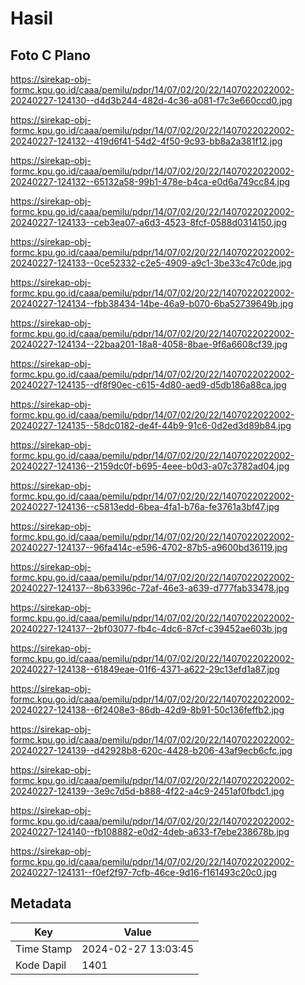 # Hasil

## Foto C Plano

https://sirekap-obj-formc.kpu.go.id/caaa/pemilu/pdpr/14/07/02/20/22/1407022022002-20240227-124130--d4d3b244-482d-4c36-a081-f7c3e660ccd0.jpg

https://sirekap-obj-formc.kpu.go.id/caaa/pemilu/pdpr/14/07/02/20/22/1407022022002-20240227-124132--419d6f41-54d2-4f50-9c93-bb8a2a381f12.jpg

https://sirekap-obj-formc.kpu.go.id/caaa/pemilu/pdpr/14/07/02/20/22/1407022022002-20240227-124132--65132a58-99b1-478e-b4ca-e0d6a749cc84.jpg

https://sirekap-obj-formc.kpu.go.id/caaa/pemilu/pdpr/14/07/02/20/22/1407022022002-20240227-124133--ceb3ea07-a6d3-4523-8fcf-0588d0314150.jpg

https://sirekap-obj-formc.kpu.go.id/caaa/pemilu/pdpr/14/07/02/20/22/1407022022002-20240227-124133--0ce52332-c2e5-4909-a9c1-3be33c47c0de.jpg

https://sirekap-obj-formc.kpu.go.id/caaa/pemilu/pdpr/14/07/02/20/22/1407022022002-20240227-124134--fbb38434-14be-46a9-b070-6ba52739649b.jpg

https://sirekap-obj-formc.kpu.go.id/caaa/pemilu/pdpr/14/07/02/20/22/1407022022002-20240227-124134--22baa201-18a8-4058-8bae-9f6a6608cf39.jpg

https://sirekap-obj-formc.kpu.go.id/caaa/pemilu/pdpr/14/07/02/20/22/1407022022002-20240227-124135--df8f90ec-c615-4d80-aed9-d5db186a88ca.jpg

https://sirekap-obj-formc.kpu.go.id/caaa/pemilu/pdpr/14/07/02/20/22/1407022022002-20240227-124135--58dc0182-de4f-44b9-91c6-0d2ed3d89b84.jpg

https://sirekap-obj-formc.kpu.go.id/caaa/pemilu/pdpr/14/07/02/20/22/1407022022002-20240227-124136--2159dc0f-b695-4eee-b0d3-a07c3782ad04.jpg

https://sirekap-obj-formc.kpu.go.id/caaa/pemilu/pdpr/14/07/02/20/22/1407022022002-20240227-124136--c5813edd-6bea-4fa1-b76a-fe3761a3bf47.jpg

https://sirekap-obj-formc.kpu.go.id/caaa/pemilu/pdpr/14/07/02/20/22/1407022022002-20240227-124137--96fa414c-e596-4702-87b5-a9600bd36119.jpg

https://sirekap-obj-formc.kpu.go.id/caaa/pemilu/pdpr/14/07/02/20/22/1407022022002-20240227-124137--8b63396c-72af-46e3-a639-d777fab33478.jpg

https://sirekap-obj-formc.kpu.go.id/caaa/pemilu/pdpr/14/07/02/20/22/1407022022002-20240227-124137--2bf03077-fb4c-4dc6-87cf-c39452ae603b.jpg

https://sirekap-obj-formc.kpu.go.id/caaa/pemilu/pdpr/14/07/02/20/22/1407022022002-20240227-124138--61849eae-01f6-4371-a622-29c13efd1a87.jpg

https://sirekap-obj-formc.kpu.go.id/caaa/pemilu/pdpr/14/07/02/20/22/1407022022002-20240227-124138--6f2408e3-86db-42d9-8b91-50c136feffb2.jpg

https://sirekap-obj-formc.kpu.go.id/caaa/pemilu/pdpr/14/07/02/20/22/1407022022002-20240227-124139--d42928b8-620c-4428-b206-43af9ecb6cfc.jpg

https://sirekap-obj-formc.kpu.go.id/caaa/pemilu/pdpr/14/07/02/20/22/1407022022002-20240227-124139--3e9c7d5d-b888-4f22-a4c9-2451af0fbdc1.jpg

https://sirekap-obj-formc.kpu.go.id/caaa/pemilu/pdpr/14/07/02/20/22/1407022022002-20240227-124140--fb108882-e0d2-4deb-a633-f7ebe238678b.jpg

https://sirekap-obj-formc.kpu.go.id/caaa/pemilu/pdpr/14/07/02/20/22/1407022022002-20240227-124131--f0ef2f97-7cfb-46ce-9d16-f161493c20c0.jpg


## Metadata

| Key        | Value               |
| ---------- | ------------------- |
| Time Stamp | 2024-02-27 13:03:45 |
| Kode Dapil | 1401                |



